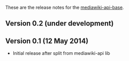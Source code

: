 These are the release notes for the [mediawiki-api-base](README.md).

## Version 0.2 (under development)

## Version 0.1 (12 May 2014)

* Initial release after split from mediawiki-api lib

